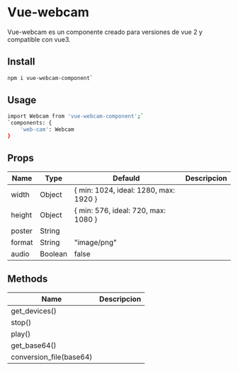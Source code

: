 # Vue-webcam

Vue-webcam es un componente creado para versiones de vue 2 y compatible con vue3.

## Install
```sh 
npm i vue-webcam-component`
```
## Usage

```sh
import Webcam from 'vue-webcam-component';`
`components: {
    'web-cam': Webcam
}
```
## Props
| Name | Type | Defauld | Descripcion |
| ------------ | ------------ | ------------ |------------|
| width | Object | { min: 1024, ideal: 1280, max: 1920 }  |  |
| height | Object |  { min: 576, ideal: 720, max: 1080 } |  |
| poster | String |   |  |
| format | String | "image/png" |  |
| audio | Boolean | false |  |

## Methods
| Name | Descripcion |
| ------------ | ------------ | 
| get_devices()           |   |
| stop()                  |   |
| play()                  |   |
| get_base64()            |   |
| conversion_file(base64) |   ||
